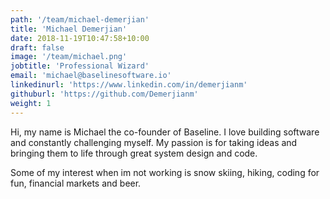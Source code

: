 ```yaml
---
path: '/team/michael-demerjian'
title: 'Michael Demerjian'
date: 2018-11-19T10:47:58+10:00
draft: false
image: '/team/michael.png'
jobtitle: 'Professional Wizard'
email: 'michael@baselinesoftware.io'
linkedinurl: 'https://www.linkedin.com/in/demerjianm'
githuburl: 'https://github.com/Demerjianm'
weight: 1
---
```


Hi, my name is Michael the co-founder of Baseline. I love building software and constantly challenging myself. My passion is for taking ideas and bringing them to life through great system design and code.

Some of my interest when im not working is snow skiing, hiking, coding for fun, financial markets and beer.
